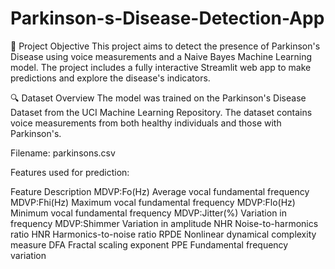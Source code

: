 # Parkinson-s-Disease-Detection-App
🎯 Project Objective This project aims to detect the presence of Parkinson's Disease using voice measurements and a Naive Bayes Machine Learning model. The project includes a fully interactive Streamlit web app to make predictions and explore the disease's indicators.

🔍 Dataset Overview
The model was trained on the Parkinson's Disease Dataset from the UCI Machine Learning Repository. The dataset contains voice measurements from both healthy individuals and those with Parkinson's.

Filename: parkinsons.csv

Features used for prediction:

Feature	Description
MDVP:Fo(Hz)	Average vocal fundamental frequency
MDVP:Fhi(Hz)	Maximum vocal fundamental frequency
MDVP:Flo(Hz)	Minimum vocal fundamental frequency
MDVP:Jitter(%)	Variation in frequency
MDVP:Shimmer	Variation in amplitude
NHR	Noise-to-harmonics ratio
HNR	Harmonics-to-noise ratio
RPDE	Nonlinear dynamical complexity measure
DFA	Fractal scaling exponent
PPE	Fundamental frequency variation
